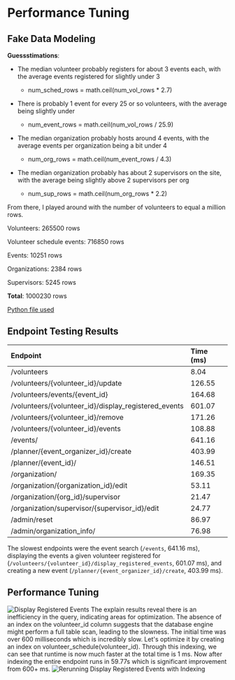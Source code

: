 # Performance Tuning

## Fake Data Modeling

**Guessstimations**:
- The median volunteer probably registers for about 3 events each, with the average events registered for slightly under 3
  - num_sched_rows = math.ceil(num_vol_rows * 2.7)

- There is probably 1 event for every 25 or so volunteers, with the average being slightly under
  - num_event_rows = math.ceil(num_vol_rows / 25.9)

- The median organization probably hosts around 4 events, with the average events per organization being a bit under 4
  - num_org_rows = math.ceil(num_event_rows / 4.3)

- The median organization probably has about 2 supervisors on the site, with the average being slightly above 2 supervisors per org
  - num_sup_rows = math.ceil(num_org_rows * 2.2)

From there, I played around with the number of volunteers to equal a million rows. 

Volunteers: 265500 rows

Volunteer schedule events: 716850 rows

Events: 10251 rows

Organizations: 2384 rows

Supervisors: 5245 rows

**Total**: 1000230 rows

[Python file used](https://github.com/clkodd/volunteer-verse/blob/main/populate_posts.py)


## Endpoint Testing Results

| Endpoint                                             | Time (ms) |
| :--------------------------------------------------- | :-------- |
| /volunteers                                          |    8.04   |
| /volunteers/{volunteer_id}/update                    |  126.55   |
| /volunteers/events/{event_id}                        |  164.68   |
| /volunteers/{volunteer_id}/display_registered_events |  601.07   |
| /volunteers/{volunteer_id}/remove                    |  171.26   |
| /volunteers/{volunteer_id}/events                    |  108.88   |
| /events/                                             |  641.16   |
| /planner/{event_organizer_id}/create                 |  403.99   |
| /planner/{event_id}/                                 |  146.51   |
| /organization/                                       |  169.35   |
| /organization/{organization_id}/edit                 |   53.11   |
| /organization/{org_id}/supervisor                    |   21.47   |
| /organization/supervisor/{supervisor_id}/edit        |   24.77   |
| /admin/reset                                         |   86.97   |
| /admin/organization_info/                            |   76.98   |


The slowest endpoints were the event search (`/events`, 641.16 ms), displaying the events a given volunteer registered for (`/volunteers/{volunteer_id}/display_registered_events`, 601.07 ms), and creating a new event (`/planner/{event_organizer_id}/create`, 403.99 ms).

## Performance Tuning
![Display Registered Events]([https://imgur.com/BciECYQ](https://imgur.com/BciECYQ))
The explain results reveal there is an inefficiency in the query, indicating areas for optimization. The absence of an index on the volunteer_id column suggests that the database engine might perform a full table scan, leading to the slowness. The initial time was over 600 milliseconds which is incredibly slow. Let's optimize it by creating an index on volunteer_schedule(volunteer_id). Through this indexing, we can see that runtime is now much faster at the total time is 1 ms. Now after indexing the entire endpoint runs in 59.77s which is significant improvement from 600+ ms.
![Rerunning Display Registered Events with Indexing](https://imgur.com/2w3mjEW)
